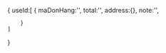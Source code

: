 
{
    useId:[
        {
            maDonHang:'',
            total:'',
            address:{},
            note:'',
            
        }
    ]
}